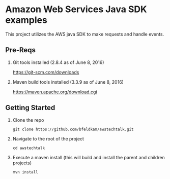 # Amazon Web Services Java SDK examples
This project utilizes the AWS java SDK to make requests and handle events.

## Pre-Reqs
1. Git tools installed (2.8.4 as of June 8, 2016)

   https://git-scm.com/downloads

2. Maven build tools installed (3.3.9 as of June 8, 2016)

   https://maven.apache.org/download.cgi

## Getting Started
1. Clone the repo
 
   `git clone https://github.com/bfeldkam/awstechtalk.git`

2. Navigate to the root of the project

   `cd awstechtalk`
   
3. Execute a maven install (this will build and install the parent and children projects)

   `mvn install`
